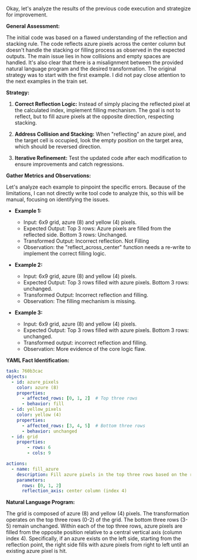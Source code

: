 Okay, let's analyze the results of the previous code execution and strategize for improvement.

**General Assessment:**

The initial code was based on a flawed understanding of the reflection and stacking rule. The code reflects azure pixels across the center column but doesn't handle the stacking or filling process as observed in the expected outputs. The main issue lies in how collisions and empty spaces are handled. It's also clear that there is a misalignment between the provided natural language program and the desired transformation. The original strategy was to start with the first example. I did not pay close attention to the next examples in the train set.

**Strategy:**

1.  **Correct Reflection Logic:** Instead of simply placing the reflected pixel at the calculated index, implement filling mechanism. The goal is not to reflect, but to fill azure pixels at the opposite direction, respecting stacking.

2.  **Address Collision and Stacking:** When "reflecting" an azure pixel, and the target cell is occupied, look the empty position on the target area, which should be reversed direction.

3.  **Iterative Refinement:** Test the updated code after each modification to ensure improvements and catch regressions.

**Gather Metrics and Observations:**

Let's analyze each example to pinpoint the specific errors. Because of the limitations, I can not directly write tool code to analyze this, so this will be manual, focusing on identifying the issues.

*   **Example 1:**
    *   Input: 6x9 grid, azure (8) and yellow (4) pixels.
    *   Expected Output: Top 3 rows: Azure pixels are filled from the reflected side. Bottom 3 rows: Unchanged.
    *   Transformed Output: Incorrect reflection. Not Filling
    *   Observation: the "reflect_across_center" function needs a re-write to implement the correct filling logic.

*   **Example 2:**
    *   Input: 6x9 grid, azure (8) and yellow (4) pixels.
    *   Expected Output: Top 3 rows filled with azure pixels. Bottom 3 rows: unchanged.
    *   Transformed Output: Incorrect reflection and filling.
    *   Observation: The filling mechanism is missing.

*   **Example 3:**
    *   Input: 6x9 grid, azure (8) and yellow (4) pixels.
    *   Expected Output: Top 3 rows filled with azure pixels. Bottom 3 rows: unchanged.
    *    Transformed output: incorrect reflection and filling.
    *   Observation: More evidence of the core logic flaw.

**YAML Fact Identification:**


```yaml
task: 760b3cac
objects:
  - id: azure_pixels
    color: azure (8)
    properties:
      - affected_rows: [0, 1, 2]  # Top three rows
      - behavior: fill
  - id: yellow_pixels
    color: yellow (4)
    properties:
      - affected_rows: [3, 4, 5]  # Bottom three rows
      - behavior: unchanged
  - id: grid
    properties:
        - rows: 6
        - cols: 9

actions:
  - name: fill_azure
    description: Fill azure pixels in the top three rows based on the reflection across the center, but instead of reflection, pixels should be added from the opposite side of the reflection line
    parameters:
      rows: [0, 1, 2]
      reflection_axis: center column (index 4)

```


**Natural Language Program:**

The grid is composed of azure (8) and yellow (4) pixels. The transformation operates on the top three rows (0-2) of the grid. The bottom three rows (3-5) remain unchanged. Within each of the top three rows, azure pixels are filled from the opposite position relative to a central vertical axis (column index 4).
Specifically, if an azure exists on the left side, starting from the reflection point, the right side fills with azure pixels from right to left until an existing azure pixel is hit.

